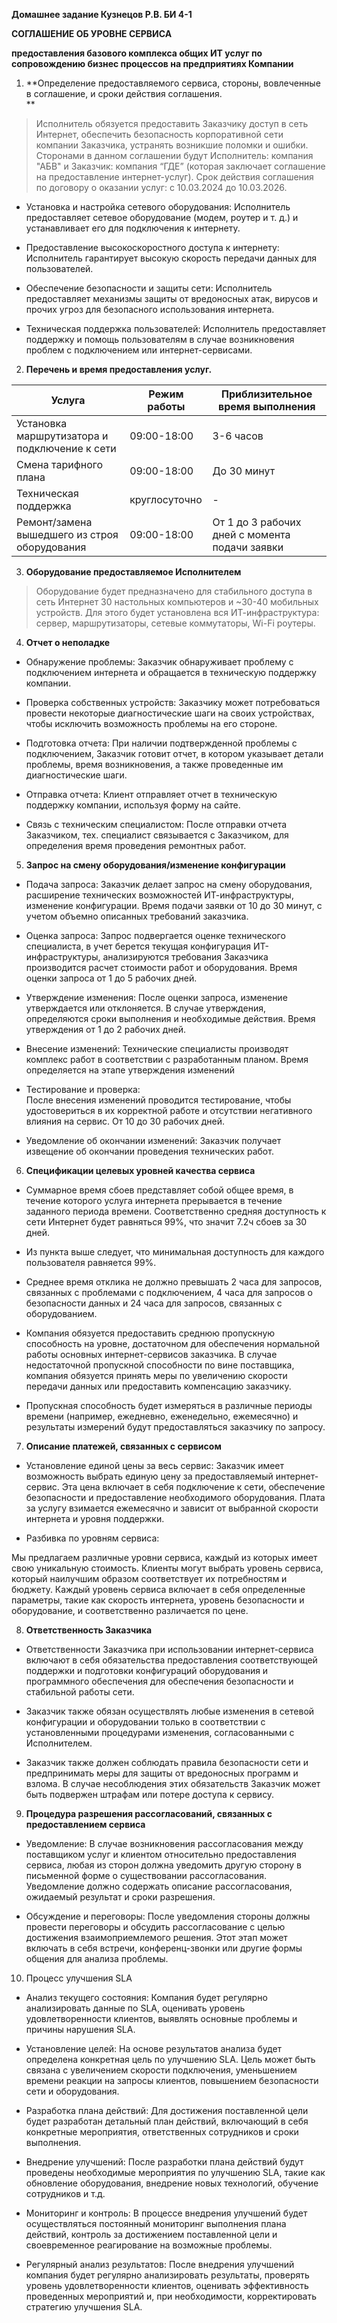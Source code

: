 **Домашнее задание Кузнецов Р.В. БИ 4-1**

**СОГЛАШЕНИЕ ОБ УРОВНЕ СЕРВИСА**

**предоставления базового комплекса общих ИТ услуг по сопровождению
бизнес процессов на предприятиях Компании**

1.  **Определение предоставляемого сервиса, стороны, вовлеченные в
    соглашение, и сроки действия соглашения.  
    **

> Исполнитель обязуется предоставить Заказчику доступ в сеть Интернет,
> обеспечить безопасность корпоративной сети компании Заказчика,
> устранять возникшие поломки и ошибки. Сторонами в данном соглашении
> будут Исполнитель: компания "АБВ" и Заказчик: компания “ГДЕ” (которая
> заключает соглашение на предоставление интернет-услуг). Срок действия
> соглашения по договору о оказании услуг: с 10.03.2024 до 10.03.2026.

-   Установка и настройка сетевого оборудования: Исполнитель
    предоставляет сетевое оборудование (модем, роутер и т. д.) и
    устанавливает его для подключения к интернету.

-   Предоставление высокоскоростного доступа к интернету: Исполнитель
    гарантирует высокую скорость передачи данных для пользователей.

-   Обеспечение безопасности и защиты сети: Исполнитель предоставляет
    механизмы защиты от вредоносных атак, вирусов и прочих угроз для
    безопасного использования интернета.

-   Техническая поддержка пользователей: Исполнитель предоставляет
    поддержку и помощь пользователям в случае возникновения проблем с
    подключением или интернет-сервисами.

2.  **Перечень и время предоставления услуг.**

| **Услуга**                                    | **Режим работы** | **Приблизительное время выполнения**           |
|-----------------------------------------------|------------------|------------------------------------------------|
| Установка маршрутизатора и подключение к сети | 09:00-18:00      | 3-6 часов                                      |
| Смена тарифного плана                         | 09:00-18:00      | До 30 минут                                    |
| Техническая поддержка                         | круглосуточно    | \-                                             |
| Ремонт/замена вышедшего из строя оборудования | 09:00-18:00      | От 1 до 3 рабочих дней с момента подачи заявки |

3.  **Оборудование предоставляемое Исполнителем**

> Оборудование будет предназначено для стабильного доступа в сеть
> Интернет 30 настольных компьютеров и \~30-40 мобильных устройств. Для
> этого будет установлена вся ИТ-инфраструктура: сервер, маршрутизаторы,
> сетевые коммутаторы, Wi-Fi роутеры.

4.  **Отчет о неполадке**

-   Обнаружение проблемы: Заказчик обнаруживает проблему с подключением
    интернета и обращается в техническую поддержку компании.

-   Проверка собственных устройств: Заказчику может потребоваться
    провести некоторые диагностические шаги на своих устройствах, чтобы
    исключить возможность проблемы на его стороне.

-   Подготовка отчета: При наличии подтвержденной проблемы с
    подключением, Заказчик готовит отчет, в котором указывает детали
    проблемы, время возникновения, а также проведенные им
    диагностические шаги.

-   Отправка отчета: Клиент отправляет отчет в техническую поддержку
    компании, используя форму на сайте.

-   Связь с техническим специалистом: После отправки отчета Заказчиком,
    тех. специалист связывается с Заказчиком, для определения время
    проведения ремонтных работ.

5.  **Запрос на смену оборудования/изменение конфигурации**

-   Подача запроса: Заказчик делает запрос на смену оборудования,
    расширение технических возможностей ИТ-инфраструктуры, изменение
    конфигурации. Время подачи заявки от 10 до 30 минут, с учетом
    объемно описанных требований заказчика.

-   Оценка запроса: Запрос подвергается оценке технического специалиста,
    в учет берется текущая конфигурация ИТ-инфраструктуры, анализируются
    требования Заказчика производится расчет стоимости работ и
    оборудования. Время оценки запроса от 1 до 5 рабочих дней.

-   Утверждение изменения: После оценки запроса, изменение утверждается
    или отклоняется. В случае утверждения, определяются сроки выполнения
    и необходимые действия. Время утверждения от 1 до 2 рабочих дней.

-   Внесение изменений: Технические специалисты производят комплекс
    работ в соответствии с разработанным планом. Время определяется на
    этапе утверждения изменений

-   Тестирование и проверка:  
    После внесения изменений проводится тестирование, чтобы
    удостовериться в их корректной работе и отсутствии негативного
    влияния на сервис. От 10 до 30 рабочих дней.

-   Уведомление об окончании изменений: Заказчик получает извещение об
    окончании проведения технических работ.

6.  **Спецификации целевых уровней качества сервиса**

-   Суммарное время сбоев представляет собой общее время, в течение
    которого услуга интернета прерывается в течение заданного периода
    времени. Соответственно средняя доступность к сети Интернет будет
    равняться 99%, что значит 7.2ч сбоев за 30 дней.

-   Из пункта выше следует, что минимальная доступность для каждого
    пользователя равняется 99%.

-   Среднее время отклика не должно превышать 2 часа для запросов,
    связанных с проблемами с подключением, 4 часа для запросов о
    безопасности данных и 24 часа для запросов, связанных с
    оборудованием.

-   Компания обязуется предоставить среднюю пропускную способность на
    уровне, достаточном для обеспечения нормальной работы основных
    интернет-сервисов заказчика. В случае недостаточной пропускной
    способности по вине поставщика, компания обязуется принять меры по
    увеличению скорости передачи данных или предоставить компенсацию
    заказчику.

-   Пропускная способность будет измеряться в различные периоды времени
    (например, ежедневно, еженедельно, ежемесячно) и результаты
    измерений будут предоставляться заказчику по запросу.

7.  **Описание платежей, связанных с сервисом**

-   Установление единой цены за весь сервис: Заказчик имеет возможность
    выбрать единую цену за предоставляемый интернет-сервис. Эта цена
    включает в себя подключение к сети, обеспечение безопасности и
    предоставление необходимого оборудования. Плата за услугу взимается
    ежемесячно и зависит от выбранной скорости интернета и уровня
    поддержки.

-   Разбивка по уровням сервиса:

Мы предлагаем различные уровни сервиса, каждый из которых имеет свою
уникальную стоимость. Клиенты могут выбрать уровень сервиса, который
наилучшим образом соответствует их потребностям и бюджету. Каждый
уровень сервиса включает в себя определенные параметры, такие как
скорость интернета, уровень безопасности и оборудование, и
соответственно различается по цене.

8.  **Ответственность Заказчика**

-   Ответственности Заказчика при использовании интернет-сервиса
    включают в себя обязательства предоставления соответствующей
    поддержки и подготовки конфигураций оборудования и программного
    обеспечения для обеспечения безопасности и стабильной работы сети.

-   Заказчик также обязан осуществлять любые изменения в сетевой
    конфигурации и оборудовании только в соответствии с установленными
    процедурами изменения, согласованными с Исполнителем.

-   Заказчик также должен соблюдать правила безопасности сети и
    предпринимать меры для защиты от вредоносных программ и взлома. В
    случае несоблюдения этих обязательств Заказчик может быть подвержен
    штрафам или потере доступа к сервису.

9.  **Процедура разрешения рассогласований, связанных с предоставлением
    сервиса**

-   Уведомление: В случае возникновения рассогласования между
    поставщиком услуг и клиентом относительно предоставления сервиса,
    любая из сторон должна уведомить другую сторону в письменной форме о
    существовании рассогласования. Уведомление должно содержать описание
    рассогласования, ожидаемый результат и сроки разрешения.

<!-- -->

-   Обсуждение и переговоры: После уведомления стороны должны провести
    переговоры и обсудить рассогласование с целью достижения
    взаимоприемлемого решения. Этот этап может включать в себя встречи,
    конференц-звонки или другие формы общения для анализа проблемы.

10. Процесс улучшения SLA

-   Анализ текущего состояния: Компания будет регулярно анализировать
    данные по SLA, оценивать уровень удовлетворенности клиентов,
    выявлять основные проблемы и причины нарушения SLA.

-   Установление целей: На основе результатов анализа будет определена
    конкретная цель по улучшению SLA. Цель может быть связана с
    увеличением скорости подключения, уменьшением времени реакции на
    запросы клиентов, повышением безопасности сети и оборудования.

-   Разработка плана действий: Для достижения поставленной цели будет
    разработан детальный план действий, включающий в себя конкретные
    мероприятия, ответственных сотрудников и сроки выполнения.

-   Внедрение улучшений: После разработки плана действий будут проведены
    необходимые мероприятия по улучшению SLA, такие как обновление
    оборудования, внедрение новых технологий, обучение сотрудников и
    т.д.

-   Мониторинг и контроль: В процессе внедрения улучшений будет
    осуществляться постоянный мониторинг выполнения плана действий,
    контроль за достижением поставленной цели и своевременное
    реагирование на возможные проблемы.

-   Регулярный анализ результатов: После внедрения улучшений компания
    будет регулярно анализировать результаты, проверять уровень
    удовлетворенности клиентов, оценивать эффективность проведенных
    мероприятий и, при необходимости, корректировать стратегию улучшения
    SLA.
